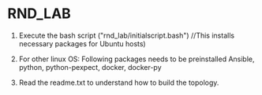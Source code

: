 # RND_LAB

1. Execute the bash script ("rnd_lab/initialscript.bash")   //This installs necessary packages for Ubuntu hosts)

2. For other linux OS: Following packages needs to be preinstalled
	Ansible,
	python,
	python-pexpect,
	docker,
	docker-py
3. Read the readme.txt to understand how to build the topology.
 








